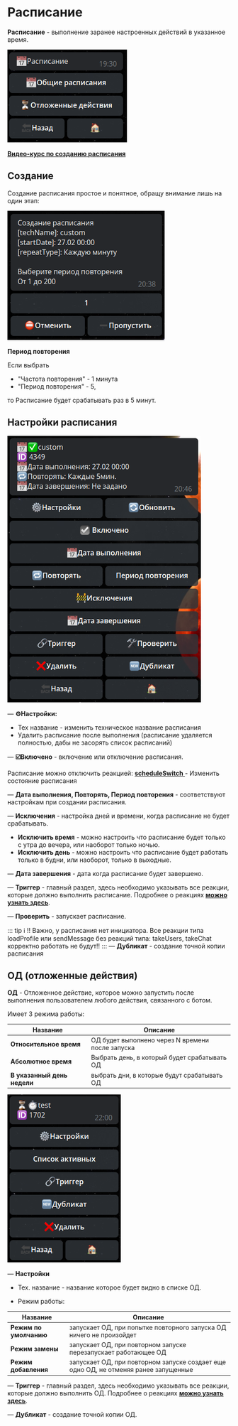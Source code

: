 # Расписание

**Расписание** - выполнение заранее настроенных действий в указанное время.

![](./1.png)


[**Видео-курс по созданию расписания**](https://t.me/QNextCases/122)
## Создание 

Создание расписания простое и понятное, обращу внимание лишь на один этап:


![](./2.png)

**Период повторения**

Если выбрать 
* "Частота повторения" - 1 минута
* "Период повторения" - 5, 

то Расписание будет срабатывать раз в 5 минут.


## Настройки расписания

![](./3.png)

— **⚙️Настройки:**
* Тех название - изменить техническое название расписания
* Удалить расписание после выполнения (расписание удаляется полностью, дабы не засорять список расписаний)

— **☑️Включено** - включение или отключение расписания.

Расписание можно отключить реакцией:
[**scheduleSwitch** ](/docs/admin/switch/scheduleswitch) - Изменить состояние расписания

— **Дата выполнения, Повторять, Период повторения** - соответствуют настройкам при создании расписания.

— **Исключения** - настройка дней и времени, когда расписание не будет срабатывать.
* **Исключить время** - можно настроить что расписание будет только с утра до вечера, или наоборот только ночью.
* **Исключить день** - можно настроить что расписание будет работать только в будни, или наоборот, только в выходные.

— **Дата завершения** - дата когда расписание будет завершено.

— **Триггер** - главный раздел, здесь необходимо указывать все реакции, которые должно выполнить расписание. Подробнее о реакциях [**можно узнать здесь**](/docs/admin/other/reactions).

— **Проверить** - запускает расписание. 

::: tip ℹ️
!! Важно, у расписания нет инициатора. Все реакции типа loadProfile или sendMessage без реакций типа: takeUsers, takeChat корректно работать не будут!!
:::
— **Дубликат** - создание точной копии расписания

## ОД (отложенные действия)

**ОД** - Отложенное действие, которое можно запустить после выполнения пользователем любого действия, связанного с ботом.

Имеет 3 режима работы:

| Название | Описание |
| --- | --- |
| **Относительное время** | ОД будет выполнено через N времени после запуска |
| **Абсолютное время** | Выбрать день, в который будет срабатывать ОД |
| **В указанный день недели** | выбрать дни, в которые будут срабатывать ОД |


![](./4.png)

— **Настройки**
* Тех. название - название которое будет видно в списке ОД.

* Режим работы:

| Название | Описание |
| --- | --- |
| **Режим по умолчанию** | запускает ОД, при попытке повторного запуска ОД ничего не произойдет | 
|**Режим замены** | запускает ОД, при повторном запуске перезапускает работающее ОД |
|**Режим добавления** | запускает ОД, при повторном запуске создает еще одно ОД, не отменяя ранее запущенные |

— **Триггер** - главный раздел, здесь необходимо указывать все реакции, которые должно выполнить ОД. Подробнее о реакциях [**можно узнать здесь**](/docs/admin/other/reactions).

— **Дубликат** - создание точной копии ОД.
